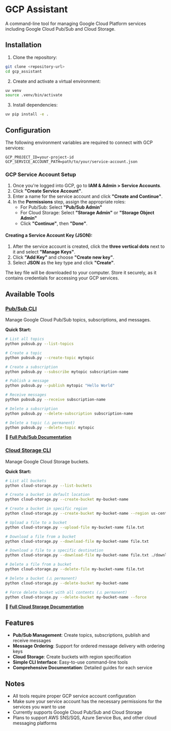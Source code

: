 # GCP Assistant

A command-line tool for managing Google Cloud Platform services including Google Cloud Pub/Sub and Cloud Storage.

## Installation

1. Clone the repository:
```bash
git clone <repository-url>
cd gcp_assistant
```

2. Create and activate a virtual environment:
```bash
uv venv
source .venv/bin/activate
```

3. Install dependencies:
```bash
uv pip install -e .
```

## Configuration

The following environment variables are required to connect with GCP services:

```
GCP_PROJECT_ID=your-project-id
GCP_SERVICE_ACCOUNT_PATH=path/to/your/service-account.json
```

### GCP Service Account Setup

1. Once you're logged into GCP, go to **IAM & Admin > Service Accounts**.
2. Click **"Create Service Account"**.
3. Enter a name for the service account and click **"Create and Continue"**.
4. In the **Permissions** step, assign the appropriate roles:
   - For Pub/Sub: Select **"Pub/Sub Admin"**
   - For Cloud Storage: Select **"Storage Admin"** or **"Storage Object Admin"**
   - Click **"Continue"**, then **"Done"**.

#### Creating a Service Account Key (JSON):

1. After the service account is created, click the **three vertical dots** next to it and select **"Manage Keys"**.
2. Click **"Add Key"** and choose **"Create new key"**.
3. Select **JSON** as the key type and click **"Create"**.

The key file will be downloaded to your computer. Store it securely, as it contains credentials for accessing your GCP services.

## Available Tools

### [Pub/Sub CLI](docs/pubsub.md)

Manage Google Cloud Pub/Sub topics, subscriptions, and messages.

**Quick Start:**
```bash
# List all topics
python pubsub.py --list-topics

# Create a topic
python pubsub.py --create-topic mytopic

# Create a subscription
python pubsub.py --subscribe mytopic subscription-name

# Publish a message
python pubsub.py --publish mytopic "Hello World"

# Receive messages
python pubsub.py --receive subscription-name

# Delete a subscription
python pubsub.py --delete-subscription subscription-name

# Delete a topic (⚠️ permanent)
python pubsub.py --delete-topic mytopic
```

📖 **[Full Pub/Sub Documentation](docs/pubsub.md)**

### [Cloud Storage CLI](docs/cloud-storage.md)

Manage Google Cloud Storage buckets.

**Quick Start:**
```bash
# List all buckets
python cloud-storage.py --list-buckets

# Create a bucket in default location
python cloud-storage.py --create-bucket my-bucket-name

# Create a bucket in specific region
python cloud-storage.py --create-bucket my-bucket-name --region us-central1

# Upload a file to a bucket
python cloud-storage.py --upload-file my-bucket-name file.txt

# Download a file from a bucket
python cloud-storage.py --download-file my-bucket-name file.txt

# Download a file to a specific destination
python cloud-storage.py --download-file my-bucket-name file.txt ./downloaded-file.txt

# Delete a file from a bucket
python cloud-storage.py --delete-file my-bucket-name file.txt

# Delete a bucket (⚠️ permanent)
python cloud-storage.py --delete-bucket my-bucket-name

# Force delete bucket with all contents (⚠️ permanent)
python cloud-storage.py --delete-bucket my-bucket-name --force
```

📖 **[Full Cloud Storage Documentation](docs/cloud-storage.md)**

## Features

- **Pub/Sub Management**: Create topics, subscriptions, publish and receive messages
- **Message Ordering**: Support for ordered message delivery with ordering keys
- **Cloud Storage**: Create buckets with region specification
- **Simple CLI Interface**: Easy-to-use command-line tools
- **Comprehensive Documentation**: Detailed guides for each service

## Notes

- All tools require proper GCP service account configuration
- Make sure your service account has the necessary permissions for the services you want to use
- Currently supports Google Cloud Pub/Sub and Cloud Storage
- Plans to support AWS SNS/SQS, Azure Service Bus, and other cloud messaging platforms
